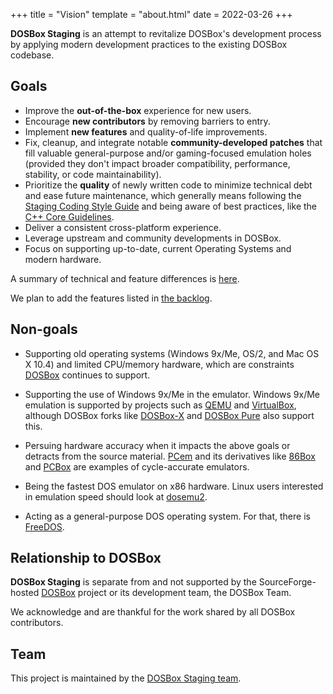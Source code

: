 +++
title = "Vision"
template = "about.html"
date = 2022-03-26
+++

**DOSBox Staging** is an attempt to revitalize DOSBox's development process
by applying modern development practices to the existing DOSBox codebase.

## Goals

- Improve the **out-of-the-box** experience for new users.
- Encourage **new contributors** by removing barriers to entry.
- Implement **new features** and quality-of-life improvements.
- Fix, cleanup, and integrate notable **community-developed patches** that
  fill valuable general-purpose and/or gaming-focused emulation holes
  (provided they don't impact broader compatibility, performance, stability,
  or code maintainability).
- Prioritize the **quality** of newly written code to minimize technical
  debt and ease future maintenance, which generally means
  following the [Staging Coding Style Guide](https://github.com/dosbox-staging/dosbox-staging/blob/main/CONTRIBUTING.md#coding-style)
  and being aware of best practices, like the [C++ Core Guidelines](http://isocpp.github.io/CppCoreGuidelines/CppCoreGuidelines).
- Deliver a consistent cross-platform experience.
- Leverage upstream and community developments in DOSBox.
- Focus on supporting up-to-date, current Operating Systems and modern
 hardware.

A summary of technical and feature differences is
[here](https://github.com/dosbox-staging/dosbox-staging#summary-of-differences-compared-to-upstream).

We plan to add the features listed in
[the backlog](https://github.com/dosbox-staging/dosbox-staging/projects/3).

## Non-goals

- Supporting old operating systems (Windows 9x/Me, OS/2, and Mac OS X 10.4)
  and limited CPU/memory hardware, which are constraints [DOSBox](https://www.dosbox.com/)
  continues to support.

- Supporting the use of Windows 9x/Me in the emulator. Windows 9x/Me emulation
  is supported by projects such as [QEMU](https://www.qemu.org) and [VirtualBox](https://www.virtualbox.org/),
  although DOSBox forks like [DOSBox-X](https://www.dosbox-x.com/) and [DOSBox Pure](https://github.com/schellingb/dosbox-pure) also support this.

- Persuing hardware accuracy when it impacts the above goals or detracts
  from the source material. [PCem](https://pcem-emulator.co.uk/) and its derivatives
  like [86Box](https://86box.net) and [PCBox](https://pcbox.github.io/) are examples of cycle-accurate emulators.

- Being the fastest DOS emulator on x86 hardware. Linux users interested in
  emulation speed should look at [dosemu2](https://github.com/dosemu2/dosemu2).

- Acting as a general-purpose DOS operating system. For that, there is
  [FreeDOS](https://www.freedos.org/).

## Relationship to DOSBox

**DOSBox Staging** is separate from and not supported by the SourceForge-hosted
[DOSBox](https://www.dosbox.com/) project or its development team, the DOSBox
Team.

We acknowledge and are thankful for the work shared by all DOSBox
contributors.

## Team

This project is maintained by the
[DOSBox Staging team](https://github.com/orgs/dosbox-staging/people).
